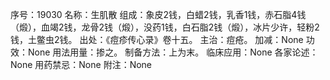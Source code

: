序号：19030
名称：生肌散
组成：象皮2钱，白蜡2钱，乳香1钱，赤石脂4钱（煅），血竭2钱，龙骨2钱（煅），没药1钱，白石脂2钱（煅），冰片少许，轻粉2钱，土鳖虫2钱。
出处：《痘疹传心录》卷十五。
主治：痘疮。
加减：None
功效：None
用法用量：掺之。
制备方法：上为末。
临床应用：None
各家论述：None
用药禁忌：None
附注：None
